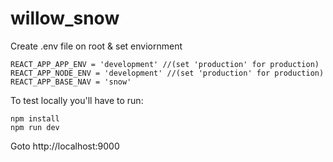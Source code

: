# willow_snow
Create .env file on root & set enviornment
```
REACT_APP_APP_ENV = 'development' //(set 'production' for production)
REACT_APP_NODE_ENV = 'development' //(set 'production' for production)
REACT_APP_BASE_NAV = 'snow' 
```
To test locally you'll have to run:
```
npm install
npm run dev
```
Goto http://localhost:9000
